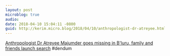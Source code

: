 ```yaml
---
layout: post
microblog: true
audio: 
date: 2018-04-10 15:04:11 -0800
guid: http://kerim.micro.blog/2018/04/10/anthropologist-dr-atreyee.html
---
```

[Anthropologist Dr Atreyee Majumder goes missing in B'luru, family and friends launch search](https://www.thenewsminute.com/article/anthropologist-dr-atreyee-majumder-goes-missing-bluru-family-and-friends-launch-search-79331) #dendum
